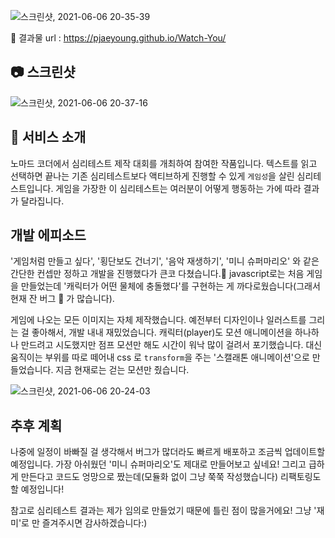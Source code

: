 ![스크린샷, 2021-06-06 20-35-39](https://user-images.githubusercontent.com/47022167/120922912-cb54de00-c706-11eb-8709-74c78c13cfb6.png)

:paperclip: 결과물 url : https://pjaeyoung.github.io/Watch-You/

## :camera: 스크린샷

![스크린샷, 2021-06-06 20-37-16](https://user-images.githubusercontent.com/47022167/120922945-048d4e00-c707-11eb-83d4-73dabc931192.png)

## :microphone: 서비스 소개

노마드 코더에서 심리테스트 제작 대회를 개최하여 참여한 작품입니다. 텍스트를 읽고 선택하면 끝나는 기존 심리테스트보다 액티브하게 진행할 수 있게 `게임성`을 살린 심리테스트입니다. 게임을 가장한 이 심리테스트는 여러분이 어떻게 행동하는 가에 따라 결과가 달라집니다.

## 개발 에피소드

'게임처럼 만들고 싶다', '횡단보도 건너기', '음악 재생하기', '미니 슈퍼마리오' 와 같은 간단한 컨셉만 정하고 개발을 진행했다가 큰코 다쳤습니다.:zany_face: javascript로는 처음 게임을 만들었는데 '캐릭터가 어떤 물체에 충돌했다'를 구현하는 게 까다로웠습니다(그래서 현재 잔 버그 :bug: 가 많습니다).

게임에 나오는 모든 이미지는 자체 제작했습니다. 예전부터 디자인이나 일러스트를 그리는 걸 좋아해서, 개발 내내 재밌었습니다. 캐릭터(player)도 모션 애니메이션을 하나하나 만드려고 시도했지만 점프 모션만 해도 시간이 워낙 많이 걸려서 포기했습니다. 대신 움직이는 부위를 따로 떼어내 css 로 `transform`을 주는 '스캘래톤 애니메이션'으로 만들었습니다. 지금 현재로는 걷는 모션만 줬습니다.

![스크린샷, 2021-06-06 20-24-03](https://user-images.githubusercontent.com/47022167/120923476-b75eab80-c709-11eb-98f5-c5baaa16b289.png)

## 추후 계획

나중에 일정이 바빠질 걸 생각해서 버그가 많더라도 빠르게 배포하고 조금씩 업데이트할 예정입니다. 가장 아쉬웠던 '미니 슈퍼마리오'도 제대로 만들어보고 싶네요! 그리고 급하게 만든다고 코드도 엉망으로 짰는데(모듈화 없이 그냥 쭉쭉 작성했습니다) 리팩토링도 할 예정입니다!

참고로 심리테스트 결과는 제가 임의로 만들었기 때문에 틀린 점이 많을거에요! 그냥 '재미'로 만 즐겨주시면 감사하겠습니다:)
